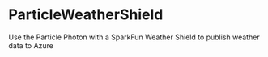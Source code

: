 # ParticleWeatherShield
Use the Particle Photon with a SparkFun Weather Shield to publish weather data to Azure
